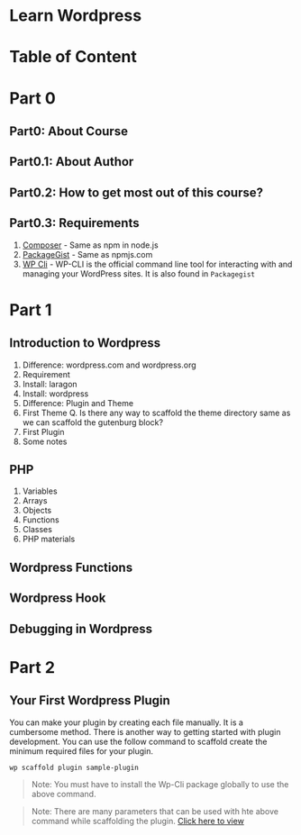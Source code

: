 # Learn Wordpress

# Table of Content

# Part 0

## Part0: About Course

## Part0.1: About Author

## Part0.2: How to get most out of this course?

## Part0.3: Requirements

1. [Composer](https://getcomposer.org/download/) - Same as npm in node.js
2. [PackageGist](https://packagist.org/) - Same as npmjs.com
3. [WP Cli](https://make.wordpress.org/cli/handbook/guides/installing/) - WP-CLI is the official command line tool for interacting with and managing your WordPress sites. It is also found in `Packagegist`

# Part 1

## Introduction to Wordpress

1. Difference: wordpress.com and wordpress.org
2. Requirement
3. Install: laragon
4. Install: wordpress
5. Difference: Plugin and Theme
6. First Theme
   Q. Is there any way to scaffold the theme directory same as we can scaffold the gutenburg block?
7. First Plugin
8. Some notes

## PHP

1. Variables
2. Arrays
3. Objects
4. Functions
5. Classes
6. PHP materials

## Wordpress Functions

## Wordpress Hook

## Debugging in Wordpress

# Part 2

## Your First Wordpress Plugin

You can make your plugin by creating each file manually. It is a cumbersome method. There is another way to getting started with plugin development. You can use the follow command to scaffold create the minimum required files for your plugin.

```bash
wp scaffold plugin sample-plugin
```

> Note: You must have to install the Wp-Cli package globally to use the above command.

> Note: There are many parameters that can be used with hte above command while scaffolding the plugin. [Click here to view](https://developer.wordpress.org/cli/commands/scaffold/plugin/)
